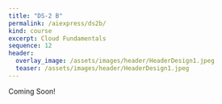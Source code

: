 ```yaml
---
title: "DS-2 B"
permalink: /aiexpress/ds2b/
kind: course
excerpt: Cloud Fundamentals
sequence: 12
header:
  overlay_image: /assets/images/header/HeaderDesign1.jpeg
  teaser: /assets/images/header/HeaderDesign1.jpeg
---
```

Coming Soon!